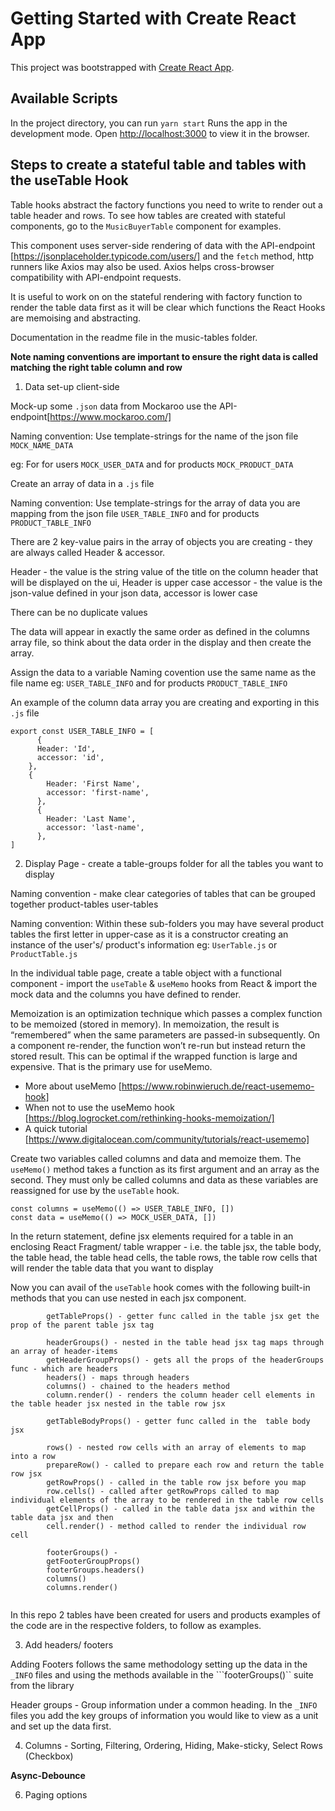 # Getting Started with Create React App

This project was bootstrapped with [Create React App](https://github.com/facebook/create-react-app).

## Available Scripts

In the project directory, you can run  `yarn start`  Runs the app in the development mode.
Open [http://localhost:3000](http://localhost:3000) to view it in the browser.


## Steps to create a stateful table and tables with the useTable Hook

Table hooks abstract the factory functions you need to write to render out a table header and rows. To see how tables are created with stateful components, go to the ```MusicBuyerTable``` component for examples.

This component uses server-side rendering of data with the API-endpoint [https://jsonplaceholder.typicode.com/users/] and the ```fetch``` method, http runners like Axios may also be used. Axios helps cross-browser compatibility with API-endpoint requests.

It is useful to work on on the stateful rendering with factory function to render the table data first as it will be clear which functions the React Hooks are memoising and abstracting.

Documentation in the readme file in the music-tables folder.


__Note naming conventions are important to ensure the right data is called matching the right table column and row__

1. Data set-up client-side 

Mock-up some ```.json``` data from Mockaroo use the API-endpoint[https://www.mockaroo.com/]

Naming convention:
Use template-strings for the name of the json file ```MOCK_NAME_DATA```

eg: For for users ```MOCK_USER_DATA``` and for products ```MOCK_PRODUCT_DATA```

Create an array of data in a ```.js``` file

Naming convention:
Use template-strings for the array of data you are mapping from the json file ```USER_TABLE_INFO```  and for products ```PRODUCT_TABLE_INFO```


There are 2 key-value pairs in the array of objects you are creating - they are always called Header & accessor.

Header - the value is the string value of the title on the column header that will be displayed on the ui, Header is upper case
accessor - the value is the json-value defined in your json data, accessor is lower case

There can be no duplicate values 

The data will appear in exactly the same order as defined in the columns array file, so think about the data order in the display and then create the array.

Assign the data to a variable
Naming covention use the same name as the file name
eg: ```USER_TABLE_INFO```  and for products ```PRODUCT_TABLE_INFO```

An example of the column data array you are creating and exporting in this ```.js``` file

```
export const USER_TABLE_INFO = [
      {
      Header: 'Id',    
      accessor: 'id',
    },
    {
        Header: 'First Name',    
        accessor: 'first-name',
      },  
      {
        Header: 'Last Name',    
        accessor: 'last-name',
      },
]
```

2. Display Page - create a table-groups folder for all the tables you want to display

Naming convention - make clear categories of tables that can be grouped together
product-tables
user-tables

Naming convention:
Within these sub-folders you may have several product tables the first letter in upper-case as it is a constructor creating an instance of the user's/ product's information 
eg: ```UserTable.js``` or ```ProductTable.js``` 

In the individual table page, create a table object with a functional component - import the ```useTable``` & ```useMemo``` hooks from React & import the mock data and the columns you have defined to render.

Memoization is an optimization technique which passes a complex function to be memoized (stored in memory). In memoization, the result is “remembered” when the same parameters are passed-in subsequently. On a component re-render, the function won’t re-run but instead return the stored result. This can be optimal if the wrapped function is large and expensive. That is the primary use for useMemo.

- More about useMemo [https://www.robinwieruch.de/react-usememo-hook]
- When not to use the useMemo hook [https://blog.logrocket.com/rethinking-hooks-memoization/]
- A quick tutorial [https://www.digitalocean.com/community/tutorials/react-usememo]

Create two variables called columns and data and memoize them. The ```useMemo()``` method takes a function as its first argument and an array as the second. They must only be called columns and data as these variables are reassigned for use by the ```useTable``` hook.

```
const columns = useMemo(() => USER_TABLE_INFO, [])  
const data = useMemo(() => MOCK_USER_DATA, [])
```   

In the return statement, define jsx elements required for a table in an enclosing React Fragment/ table wrapper - i.e. the table jsx, the table body, the table head, the table head cells, the table rows, the table row cells that will render the table data that you want to display

Now you can avail of the ```useTable``` hook comes with the following built-in methods that you can use nested in each jsx component.

```
        getTableProps() - getter func called in the table jsx get the prop of the parent table jsx tag
       
        headerGroups() - nested in the table head jsx tag maps through an array of header-items 
        getHeaderGroupProps() - gets all the props of the headerGroups func - which are headers
        headers() - maps through headers
        columns() - chained to the headers method
        column.render() - renders the column header cell elements in the table header jsx nested in the table row jsx

        getTableBodyProps() - getter func called in the  table body jsx

        rows() - nested row cells with an array of elements to map into a row
        prepareRow() - called to prepare each row and return the table row jsx
        getRowProps() - called in the table row jsx before you map 
        row.cells() - called after getRowProps called to map individual elements of the array to be rendered in the table row cells 
        getCellProps() - called in the table data jsx and within the table data jsx and then
        cell.render() - method called to render the individual row cell

        footerGroups() -
        getFooterGroupProps()
        footerGroups.headers()
        columns()
        columns.render()
      
```        

In this repo 2 tables have been created for users and products examples of the code are in the respective folders, to follow as examples.

3. Add headers/ footers

Adding Footers follows the same methodology setting up the data in the ```_INFO``` files and using the methods available in the ```footerGroups()`` suite from the library

Header groups - Group information under a common heading. In the ```_INFO``` files you add the key groups of information you would like to view as a unit and set up the data first.

4. Columns - Sorting, Filtering, Ordering, Hiding, Make-sticky, Select Rows (Checkbox)


**Async-Debounce**


6. Paging options 